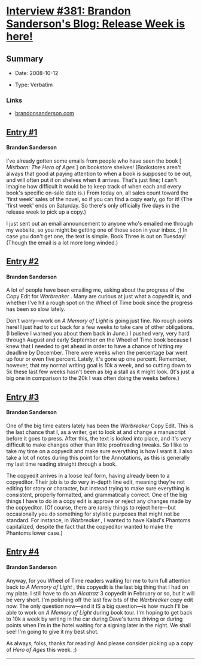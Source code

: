 # [Interview #381: Brandon Sanderson's Blog: Release Week is here!](https://www.theoryland.com/intvmain.php?i=381)

## Summary

- Date: 2008-10-12

- Type: Verbatim

### Links

- [brandonsanderson.com](http://www.brandonsanderson.com/blog/714/Release-Week-is-here!)


## [Entry #1](./t-381/1)

#### Brandon Sanderson

I've already gotten some emails from people who have seen the book [
*Mistborn: The Hero of Ages*
] on bookstore shelves! (Bookstores aren't always that good at paying attention to when a book is supposed to be out, and will often put it on shelves when it arrives. That's just fine; I can't imagine how difficult it would be to keep track of when each and every book's specific on-sale date is.) From today on, all sales count toward the 'first week' sales of the novel, so if you can find a copy early, go for it! (The 'first week' ends on Saturday. So there's only officially five days in the release week to pick up a copy.)

I just sent out an email announcement to anyone who's emailed me through my website, so you might be getting one of those soon in your inbox. ;) In case you don't get one, the text is simple. Book Three is out on Tuesday! (Though the email is a lot more long winded.)

## [Entry #2](./t-381/2)

#### Brandon Sanderson

A lot of people have been emailing me, asking about the progress of the Copy Edit for
*Warbreaker*
. Many are curious at just what a copyedit is, and whether I've hit a rough spot on the Wheel of Time book since the progress has been so slow lately.

Don't worry—work on
*A Memory of Light*
is going just fine. No rough points here! I just had to cut back for a few weeks to take care of other obligations. (I believe I warned you about them back in June.) I pushed very, very hard through August and early September on the Wheel of Time book because I knew that I needed to get ahead in order to have a chance of hitting my deadline by December. There were weeks when the percentage bar went up four or even five percent. Lately, it's gone up one percent. Remember, however, that my normal writing goal is 10k a week, and so cutting down to 5k these last few weeks hasn't been as big a stall as it might look. (It's just a big one in comparison to the 20k I was often doing the weeks before.)

## [Entry #3](./t-381/3)

#### Brandon Sanderson

One of the big time eaters lately has been the
*Warbreaker*
Copy Edit. This is the last chance that I, as a writer, get to look at and change a manuscript before it goes to press. After this, the text is locked into place, and it's very difficult to make changes other than little proofreading tweaks. So I like to take my time on a copyedit and make sure everything is how I want it. I also take a lot of notes during this point for the Annotations, as this is generally my last time reading straight through a book.

The copyedit arrives in a loose leaf form, having already been to a copyeditor. Their job is to do very in-depth line edit, meaning they're not editing for story or character, but instead trying to make sure everything is consistent, properly formatted, and grammatically correct. One of the big things I have to do in a copy edit is approve or reject any changes made by the copyeditor. (Of course, there are rarely things to reject here—but occasionally you do something for stylistic purposes that might not be standard. For instance, in
*Warbreaker*
, I wanted to have Kalad's Phantoms capitalized, despite the fact that the copyeditor wanted to make the Phantoms lower case.)

## [Entry #4](./t-381/4)

#### Brandon Sanderson

Anyway, for you Wheel of Time readers waiting for me to turn full attention back to
*A Memory of Light*
, this copyedit is the last big thing that I had on my plate. I still have to do an
*Alcatraz*
3 copyedit in February or so, but it will be very short. I'm polishing off the last few bits of the
*Warbreaker*
copy edit now. The only question now—and it IS a big question—is how much I'll be able to work on
*A Memory of Light*
during book tour. I'm hoping to get back to 10k a week by writing in the car during Dave's turns driving or during points when I'm in the hotel waiting for a signing later in the night. We shall see! I'm going to give it my best shot.

As always, folks, thanks for reading! And please consider picking up a copy of
*Hero of Ages*
this week. ;)


---

